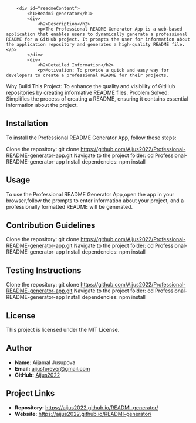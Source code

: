 
        <div id="readmeContent">
            <h1>Readmi-generator</h1>
            <div>
                <h2>Description</h2>
                <p>The Professional README Generator App is a web-based application that enables users to dynamically generate a professional README for a GitHub project. It prompts the user for information about the application repository and generates a high-quality README file.</p>
            </div>
            <div>
                <h2>Detailed Information</h2>
                <p>Motivation: To provide a quick and easy way for developers to create a professional README for their projects.
Why Build This Project: To enhance the quality and visibility of GitHub repositories by creating informative README files.
Problem Solved: Simplifies the process of creating a README, ensuring it contains essential information about the project.</p>
            </div>
            <div>
                <h2>Installation</h2>
                <p>To install the Professional README Generator App, follow these steps:

Clone the repository: git clone https://github.com/Aijus2022/Professional-README-generator-app.git
Navigate to the project folder: cd Professional-README-generator-app
Install dependencies: npm install</p>
            </div>
            <div>
                <h2>Usage</h2>
                <p>To use the Professional README Generator App,open the app in  your browser,follow the prompts to enter information about your project, and a professionally formatted README will be generated.</p>
            </div>
            <div>
                <h2>Contribution Guidelines</h2>
                <p>Clone the repository: git clone https://github.com/Aijus2022/Professional-README-generator-app.git
Navigate to the project folder: cd Professional-README-generator-app
Install dependencies: npm install</p>
            </div>
            <div>
                <h2>Testing Instructions</h2>
                <p>Clone the repository: git clone https://github.com/Aijus2022/Professional-README-generator-app.git
Navigate to the project folder: cd Professional-README-generator-app
Install dependencies: npm install</p>
            </div>
            <div>
                <h2>License</h2>
                <p>This project is licensed under the MIT License.</p>
            </div>
            <div>
                <h2>Author</h2>
                <ul>
                    <li><strong>Name:</strong> Aijamal Jusupova</li>
                    <li><strong>Email:</strong> aijusforever@gmail.com</li>
                    <li><strong>GitHub:</strong> <a href="https://github.com/Aijus2022">Aijus2022</a></li>
                </ul>
            </div>
            <div>
                <h2>Project Links</h2>
                <ul>
                    <li><strong>Repository:</strong> <a href="https://aijus2022.github.io/READMI-generator/">https://aijus2022.github.io/READMI-generator/</a></li>
                    <li><strong>Website:</strong> <a href="https://aijus2022.github.io/READMI-generator/">https://aijus2022.github.io/READMI-generator/</a></li>
                </ul>
            </div>
        </div>
    
